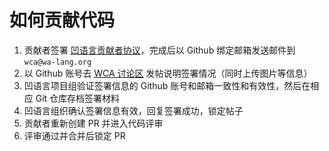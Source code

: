 # 如何贡献代码

1. 贡献者签署 [凹语言贡献者协议](https://wa-lang.org/community/wca.html)，完成后以 Github 绑定邮箱发送邮件到 `wca@wa-lang.org`
2. 以 Github 账号去 [WCA 讨论区](https://github.com/orgs/wa-lang/discussions/categories/wca) 发帖说明签署情况（同时上传图片等信息）
3. 凹语言项目组验证签署信息的 Github 账号和邮箱一致性和有效性，然后在相应 Git 仓库存档签署材料
4. 凹语言组织确认签署信息有效，回复签署成功，锁定帖子
5. 贡献者重新创建 PR 并进入代码评审
6. 评审通过并合并后锁定 PR
